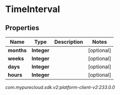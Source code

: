 # TimeInterval


## Properties

| Name | Type | Description | Notes |
| ------------ | ------------- | ------------- | ------------- |
| **months** | **Integer** |  |  [optional] |
| **weeks** | **Integer** |  |  [optional] |
| **days** | **Integer** |  |  [optional] |
| **hours** | **Integer** |  |  [optional] |




_com.mypurecloud.sdk.v2:platform-client-v2:233.0.0_
